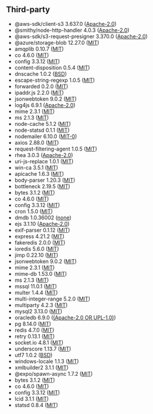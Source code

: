 ## Third-party

- @aws-sdk/client-s3 3.637.0 ([Apache-2.0](https://raw.githubusercontent.com/aws/aws-sdk-js-v3/main/LICENSE))
- @smithy/node-http-handler 4.0.3 ([Apache-2.0](https://raw.githubusercontent.com/smithy-lang/smithy-typescript/main/LICENSE))
- @aws-sdk/s3-request-presigner 3.370.0 ([Apache-2.0](https://raw.githubusercontent.com/aws/aws-sdk-js-v3/main/LICENSE))
- @azure/storage-blob 12.27.0 ([MIT](https://raw.githubusercontent.com/Azure/azure-sdk-for-js/refs/heads/main/sdk/storage/storage-blob/LICENSE))
- amqplib 0.10.7 ([MIT](https://raw.githubusercontent.com/amqp-node/amqplib/main/LICENSE))
- co 4.6.0 ([MIT](https://raw.githubusercontent.com/tj/co/master/LICENSE))
- config 3.3.12 ([MIT](https://raw.githubusercontent.com/node-config/node-config/master/LICENSE))
- content-disposition 0.5.4 ([MIT](https://raw.githubusercontent.com/jshttp/content-disposition/master/LICENSE))
- dnscache 1.0.2 ([BSD](https://raw.githubusercontent.com/yahoo/dnscache/master/LICENSE))
- escape-string-regexp 1.0.5 ([MIT](https://raw.githubusercontent.com/sindresorhus/escape-string-regexp/main/license))
- forwarded 0.2.0 ([MIT](https://raw.githubusercontent.com/jshttp/forwarded/master/LICENSE))
- ipaddr.js 2.2.0 ([MIT](https://raw.githubusercontent.com/whitequark/ipaddr.js/main/LICENSE))
- jsonwebtoken 9.0.2 ([MIT](https://raw.githubusercontent.com/auth0/node-jsonwebtoken/master/LICENSE))
- log4js 6.9.1 ([Apache-2.0](https://raw.githubusercontent.com/log4js-node/log4js-node/master/LICENSE))
- mime 2.3.1 ([MIT](https://raw.githubusercontent.com/broofa/mime/main/LICENSE))
- ms 2.1.3 ([MIT](https://raw.githubusercontent.com/vercel/ms/main/license.md))
- node-cache 5.1.2 ([MIT](https://raw.githubusercontent.com/node-cache/node-cache/master/LICENSE))
- node-statsd 0.1.1 ([MIT](https://raw.githubusercontent.com/sivy/node-statsd/master/LICENSE))
- nodemailer 6.10.0 ([MIT-0](https://raw.githubusercontent.com/nodemailer/nodemailer/master/LICENSE))
- axios 2.88.0 ([MIT](https://raw.githubusercontent.com/axios/axios/v1.x/LICENSE))
- request-filtering-agent 1.0.5 ([MIT](https://raw.githubusercontent.com/azu/request-filtering-agent/master/LICENSE))
- rhea 3.0.3 ([Apache-2.0](https://raw.githubusercontent.com/amqp/rhea/main/LICENSE))
- uri-js-replace 1.0.1 ([MIT](https://github.com/andreinwald/uri-js-replace?tab=MIT-0-1-ov-file#readme))
- win-ca 3.5.1 ([MIT](https://raw.githubusercontent.com/ukoloff/win-ca/master/LICENSE))
- apicache 1.6.3 ([MIT](https://raw.githubusercontent.com/kwhitley/apicache/master/LICENSE))
- body-parser 1.20.3 ([MIT](https://raw.githubusercontent.com/expressjs/body-parser/master/LICENSE))
- bottleneck 2.19.5 ([MIT](https://raw.githubusercontent.com/SGrondin/bottleneck/master/LICENSE))
- bytes 3.1.2 ([MIT](https://raw.githubusercontent.com/visionmedia/bytes.js/master/LICENSE))
- co 4.6.0 ([MIT](https://raw.githubusercontent.com/tj/co/master/LICENSE))
- config 3.3.12 ([MIT](https://raw.githubusercontent.com/node-config/node-config/master/LICENSE))
- cron 1.5.0 ([MIT](https://raw.githubusercontent.com/kelektiv/node-cron/main/LICENSE))
- dmdb 1.0.36002 ([none](https://www.npmjs.com/package/dmdb))
- ejs 3.1.10 ([Apache-2.0](https://raw.githubusercontent.com/mde/ejs/main/LICENSE))
- exif-parser 0.1.12 ([MIT](https://raw.githubusercontent.com/bwindels/exif-parser/master/LICENSE.md))
- express 4.21.2 ([MIT](https://raw.githubusercontent.com/expressjs/express/master/LICENSE))
- fakeredis 2.0.0 ([MIT](https://github.com/hdachev/fakeredis?tab=readme-ov-file#license))
- ioredis 5.6.0 ([MIT](https://raw.githubusercontent.com/redis/ioredis/main/LICENSE))
- jimp 0.22.10 ([MIT](https://raw.githubusercontent.com/jimp-dev/jimp/main/LICENSE))
- jsonwebtoken 9.0.2 ([MIT](https://raw.githubusercontent.com/auth0/node-jsonwebtoken/master/LICENSE))
- mime 2.3.1 ([MIT](https://raw.githubusercontent.com/broofa/mime/main/LICENSE))
- mime-db 1.53.0 ([MIT](https://raw.githubusercontent.com/jshttp/mime-db/master/LICENSE))
- ms 2.1.3 ([MIT](https://raw.githubusercontent.com/vercel/ms/master/license.md))
- mssql 11.0.1 ([MIT](https://raw.githubusercontent.com/tediousjs/node-mssql/master/LICENSE.md))
- multer 1.4.4 ([MIT](https://raw.githubusercontent.com/expressjs/multer/master/LICENSE))
- multi-integer-range 5.2.0 ([MIT](https://raw.githubusercontent.com/smikitky/node-multi-integer-range/master/LICENSE))
- multiparty 4.2.3 ([MIT](https://raw.githubusercontent.com/pillarjs/multiparty/master/LICENSE))
- mysql2 3.13.0 ([MIT](https://raw.githubusercontent.com/sidorares/node-mysql2/master/License))
- oracledb 6.9.0 ([(Apache-2.0 OR UPL-1.0)](https://raw.githubusercontent.com/oracle/node-oracledb/main/LICENSE.txt))
- pg 8.14.0 ([MIT](https://raw.githubusercontent.com/brianc/node-postgres/master/LICENSE))
- redis 4.7.0 ([MIT](https://raw.githubusercontent.com/redis/node-redis/master/LICENSE))
- retry 0.13.1 ([MIT](https://raw.githubusercontent.com/tim-kos/node-retry/master/License))
- socket.io 4.8.1 ([MIT](https://raw.githubusercontent.com/socketio/socket.io/main/LICENSE))
- underscore 1.13.7 ([MIT](https://raw.githubusercontent.com/jashkenas/underscore/master/LICENSE))
- utf7 1.0.2 ([BSD](https://www.npmjs.com/package/utf7))
- windows-locale 1.1.3 ([MIT](https://raw.githubusercontent.com/TiagoDanin/Windows-Locale/master/LICENSE))
- xmlbuilder2 3.1.1 ([MIT](https://raw.githubusercontent.com/oozcitak/xmlbuilder2/master/LICENSE))
- @expo/spawn-async 1.7.2 ([MIT](https://raw.githubusercontent.com/TritonDataCenter/node-spawn-async/master/LICENSE))
- bytes 3.1.2 ([MIT](https://raw.githubusercontent.com/visionmedia/bytes.js/master/LICENSE))
- co 4.6.0 ([MIT](https://raw.githubusercontent.com/tj/co/master/LICENSE))
- config 3.3.12 ([MIT](https://github.com/node-config/node-config/blob/master/LICENSE))
- lcid 3.1.1 ([MIT](https://raw.githubusercontent.com/sindresorhus/lcid/main/license))
- statsd 0.8.4 ([MIT](https://raw.githubusercontent.com/statsd/statsd/master/LICENSE))
